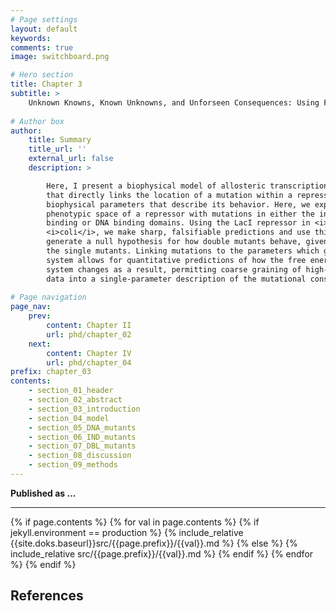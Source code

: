 ```yaml
---
# Page settings
layout: default
keywords:
comments: true
image: switchboard.png

# Hero section
title: Chapter 3
subtitle: >
    Unknown Knowns, Known Unknowns, and Unforseen Consequences: Using Free Energy Shifts To Predict Mutant Phenotypes
    
# Author box
author:
    title: Summary
    title_url: ''
    external_url: false
    description: >

        Here, I present a biophysical model of allosteric transcriptional regulation
        that directly links the location of a mutation within a repressor to the
        biophysical parameters that describe its behavior. Here, we explore the
        phenotypic space of a repressor with mutations in either the inducer
        binding or DNA binding domains. Using the LacI repressor in <i>Escherichia</i>
        <i>coli</i>, we make sharp, falsifiable predictions and use this framework to
        generate a null hypothesis for how double mutants behave, given knowledge of
        the single mutants. Linking mutations to the parameters which govern the
        system allows for quantitative predictions of how the free energy of the
        system changes as a result, permitting coarse graining of high-dimensional
        data into a single-parameter description of the mutational consequences.
        
# Page navigation
page_nav:
    prev:
        content: Chapter II 
        url: phd/chapter_02
    next:
        content: Chapter IV
        url: phd/chapter_04
prefix: chapter_03
contents:
    - section_01_header
    - section_02_abstract
    - section_03_introduction
    - section_04_model
    - section_05_DNA_mutants
    - section_06_IND_mutants
    - section_07_DBL_mutants
    - section_08_discussion
    - section_09_methods
---
```


**Published as ...**
<hr/>
{% if page.contents %}
{% for val in page.contents %}
{% if jekyll.environment == production %}
{% include_relative {{site.doks.baseurl}}src/{{page.prefix}}/{{val}}.md %}
{% else %}
{% include_relative src/{{page.prefix}}/{{val}}.md %}
{% endif %}
{% endfor %}
{% endif %}

## References